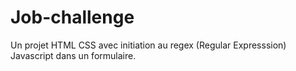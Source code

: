 # Job-challenge

Un projet HTML CSS avec initiation au regex (Regular Expresssion) Javascript dans un formulaire.